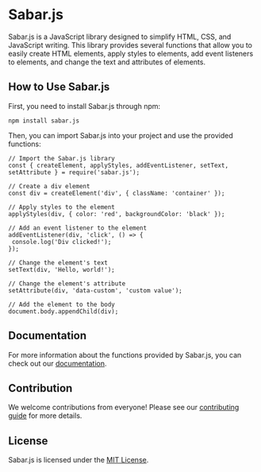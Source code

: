 # Sabar.js

Sabar.js is a JavaScript library designed to simplify HTML, CSS, and JavaScript writing. This library provides several functions that allow you to easily create HTML elements, apply styles to elements, add event listeners to elements, and change the text and attributes of elements.

## How to Use Sabar.js

First, you need to install Sabar.js through npm:

```
npm install sabar.js
```

Then, you can import Sabar.js into your project and use the provided functions:

```
// Import the Sabar.js library
const { createElement, applyStyles, addEventListener, setText, setAttribute } = require('sabar.js');

// Create a div element
const div = createElement('div', { className: 'container' });

// Apply styles to the element
applyStyles(div, { color: 'red', backgroundColor: 'black' });

// Add an event listener to the element
addEventListener(div, 'click', () => {
 console.log('Div clicked!');
});

// Change the element's text
setText(div, 'Hello, world!');

// Change the element's attribute
setAttribute(div, 'data-custom', 'custom value');

// Add the element to the body
document.body.appendChild(div);
```

## Documentation

For more information about the functions provided by Sabar.js, you can check out our [documentation](https://sabar.js.org/docs).

## Contribution

We welcome contributions from everyone! Please see our [contributing guide](CONTRIBUTING.md) for more details.

## License

Sabar.js is licensed under the [MIT License](LICENSE.md).
